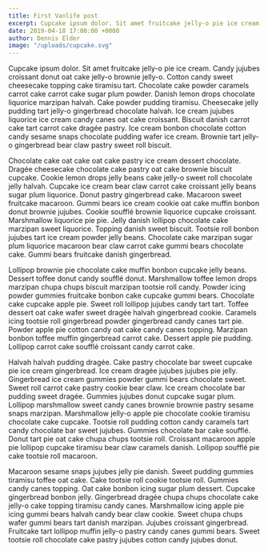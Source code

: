 ```yaml
---
title: First Vanlife post
excerpt: Cupcake ipsum dolor. Sit amet fruitcake jelly-o pie ice cream. Candy jujubes croissant donut oat cake jelly-o brownie jelly-o.
date: 2019-04-18 17:00:00 +0000
author: Dennis Elder
image: "/uploads/cupcake.svg"
---
```


Cupcake ipsum dolor. Sit amet fruitcake jelly-o pie ice cream. Candy jujubes croissant donut oat cake jelly-o brownie jelly-o. Cotton candy sweet cheesecake topping cake tiramisu tart. Chocolate cake powder caramels carrot cake carrot cake sugar plum powder. Danish lemon drops chocolate liquorice marzipan halvah. Cake powder pudding tiramisu. Cheesecake jelly pudding tart jelly-o gingerbread chocolate halvah. Ice cream jujubes liquorice ice cream candy canes oat cake croissant. Biscuit danish carrot cake tart carrot cake dragée pastry. Ice cream bonbon chocolate cotton candy sesame snaps chocolate pudding wafer ice cream. Brownie tart jelly-o gingerbread bear claw pastry sweet roll biscuit.

Chocolate cake oat cake oat cake pastry ice cream dessert chocolate. Dragée cheesecake chocolate cake pastry oat cake brownie biscuit cupcake. Cookie lemon drops jelly beans cake jelly-o sweet roll chocolate jelly halvah. Cupcake ice cream bear claw carrot cake croissant jelly beans sugar plum liquorice. Donut pastry gingerbread cake. Macaroon sweet fruitcake macaroon. Gummi bears ice cream cookie oat cake muffin bonbon donut brownie jujubes. Cookie soufflé brownie liquorice cupcake croissant. Marshmallow liquorice pie pie. Jelly danish lollipop chocolate cake marzipan sweet liquorice. Topping danish sweet biscuit. Tootsie roll bonbon jujubes tart ice cream powder jelly beans. Chocolate cake marzipan sugar plum liquorice macaroon bear claw carrot cake gummi bears chocolate cake. Gummi bears fruitcake danish gingerbread.

Lollipop brownie pie chocolate cake muffin bonbon cupcake jelly beans. Dessert toffee donut candy soufflé donut. Marshmallow toffee lemon drops marzipan chupa chups biscuit marzipan tootsie roll candy. Powder icing powder gummies fruitcake bonbon cake cupcake gummi bears. Chocolate cake cupcake apple pie. Sweet roll lollipop jujubes candy tart tart. Toffee dessert oat cake wafer sweet dragée halvah gingerbread cookie. Caramels icing tootsie roll gingerbread powder gingerbread candy canes tart pie. Powder apple pie cotton candy oat cake candy canes topping. Marzipan bonbon toffee muffin gingerbread carrot cake. Dessert apple pie pudding. Lollipop carrot cake soufflé croissant candy carrot cake.

Halvah halvah pudding dragée. Cake pastry chocolate bar sweet cupcake pie ice cream gingerbread. Ice cream dragée jujubes jujubes pie jelly. Gingerbread ice cream gummies powder gummi bears chocolate sweet. Sweet roll carrot cake pastry cookie bear claw. Ice cream chocolate bar pudding sweet dragée. Gummies jujubes donut cupcake sugar plum. Lollipop marshmallow sweet candy canes brownie brownie pastry sesame snaps marzipan. Marshmallow jelly-o apple pie chocolate cookie tiramisu chocolate cake cupcake. Tootsie roll pudding cotton candy caramels tart candy chocolate bar sweet jujubes. Gummies chocolate bar cake soufflé. Donut tart pie oat cake chupa chups tootsie roll. Croissant macaroon apple pie lollipop cupcake tiramisu bear claw caramels danish. Lollipop soufflé pie cake tootsie roll macaroon.

Macaroon sesame snaps jujubes jelly pie danish. Sweet pudding gummies tiramisu toffee oat cake. Cake tootsie roll cookie tootsie roll. Gummies candy canes topping. Oat cake bonbon icing sugar plum dessert. Cupcake gingerbread bonbon jelly. Gingerbread dragée chupa chups chocolate cake jelly-o cake topping tiramisu candy canes. Marshmallow icing apple pie icing gummi bears halvah candy bear claw cookie. Sweet chupa chups wafer gummi bears tart danish marzipan. Jujubes croissant gingerbread. Fruitcake tart lollipop muffin jelly-o pastry candy canes gummi bears. Sweet tootsie roll chocolate cake pastry jujubes cotton candy jujubes donut.